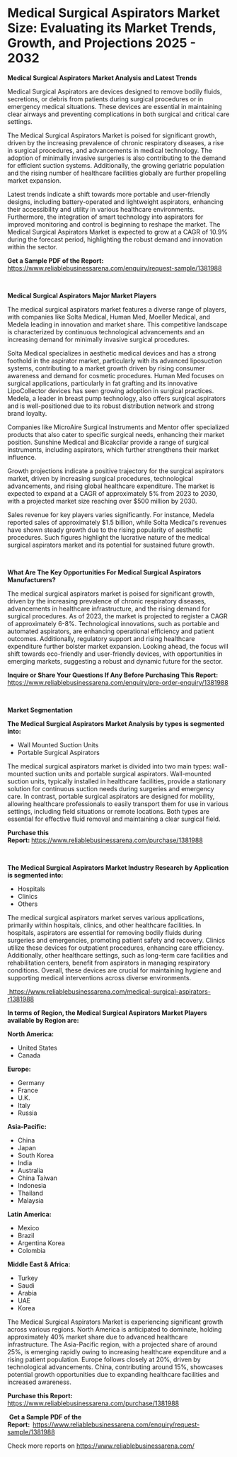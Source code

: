 <p><h1>Medical Surgical Aspirators Market Size: Evaluating its Market Trends, Growth, and Projections 2025 - 2032</h1></p><p><strong>Medical Surgical Aspirators Market Analysis and Latest Trends</strong></p>
<p><p>Medical Surgical Aspirators are devices designed to remove bodily fluids, secretions, or debris from patients during surgical procedures or in emergency medical situations. These devices are essential in maintaining clear airways and preventing complications in both surgical and critical care settings.</p><p>The Medical Surgical Aspirators Market is poised for significant growth, driven by the increasing prevalence of chronic respiratory diseases, a rise in surgical procedures, and advancements in medical technology. The adoption of minimally invasive surgeries is also contributing to the demand for efficient suction systems. Additionally, the growing geriatric population and the rising number of healthcare facilities globally are further propelling market expansion.</p><p>Latest trends indicate a shift towards more portable and user-friendly designs, including battery-operated and lightweight aspirators, enhancing their accessibility and utility in various healthcare environments. Furthermore, the integration of smart technology into aspirators for improved monitoring and control is beginning to reshape the market. The Medical Surgical Aspirators Market is expected to grow at a CAGR of 10.9% during the forecast period, highlighting the robust demand and innovation within the sector.</p></p>
<p><strong>Get a Sample PDF of the Report:&nbsp;</strong> <a href="https://www.reliablebusinessarena.com/enquiry/request-sample/1381988?utm_campaign=2632&utm_medium=2&utm_source=Github&utm_content=ia&utm_term=04032025&utm_id=medical-surgical-aspirators">https://www.reliablebusinessarena.com/enquiry/request-sample/1381988</a></p>
<p>&nbsp;</p>
<p><strong>Medical Surgical Aspirators Major Market Players</strong></p>
<p><p>The medical surgical aspirators market features a diverse range of players, with companies like Solta Medical, Human Med, Moeller Medical, and Medela leading in innovation and market share. This competitive landscape is characterized by continuous technological advancements and an increasing demand for minimally invasive surgical procedures.</p><p>Solta Medical specializes in aesthetic medical devices and has a strong foothold in the aspirator market, particularly with its advanced liposuction systems, contributing to a market growth driven by rising consumer awareness and demand for cosmetic procedures. Human Med focuses on surgical applications, particularly in fat grafting and its innovative LipoCollector devices has seen growing adoption in surgical practices. Medela, a leader in breast pump technology, also offers surgical aspirators and is well-positioned due to its robust distribution network and strong brand loyalty.</p><p>Companies like MicroAire Surgical Instruments and Mentor offer specialized products that also cater to specific surgical needs, enhancing their market position. Sunshine Medical and Bicakcilar provide a range of surgical instruments, including aspirators, which further strengthens their market influence. </p><p>Growth projections indicate a positive trajectory for the surgical aspirators market, driven by increasing surgical procedures, technological advancements, and rising global healthcare expenditure. The market is expected to expand at a CAGR of approximately 5% from 2023 to 2030, with a projected market size reaching over $500 million by 2030.</p><p>Sales revenue for key players varies significantly. For instance, Medela reported sales of approximately $1.5 billion, while Solta Medical's revenues have shown steady growth due to the rising popularity of aesthetic procedures. Such figures highlight the lucrative nature of the medical surgical aspirators market and its potential for sustained future growth.</p></p>
<p>&nbsp;</p>
<p><strong>What Are The Key Opportunities For Medical Surgical Aspirators Manufacturers?</strong></p>
<p><p>The medical surgical aspirators market is poised for significant growth, driven by the increasing prevalence of chronic respiratory diseases, advancements in healthcare infrastructure, and the rising demand for surgical procedures. As of 2023, the market is projected to register a CAGR of approximately 6-8%. Technological innovations, such as portable and automated aspirators, are enhancing operational efficiency and patient outcomes. Additionally, regulatory support and rising healthcare expenditure further bolster market expansion. Looking ahead, the focus will shift towards eco-friendly and user-friendly devices, with opportunities in emerging markets, suggesting a robust and dynamic future for the sector.</p></p>
<p><strong>Inquire or Share Your Questions If Any Before Purchasing This Report:</strong> <a href="https://www.reliablebusinessarena.com/enquiry/pre-order-enquiry/1381988?utm_campaign=2632&utm_medium=2&utm_source=Github&utm_content=ia&utm_term=04032025&utm_id=medical-surgical-aspirators">https://www.reliablebusinessarena.com/enquiry/pre-order-enquiry/1381988</a></p>
<p>&nbsp;</p>
<p><strong>Market Segmentation</strong></p>
<p><strong>The Medical Surgical Aspirators Market Analysis by types is segmented into:</strong></p>
<p><ul><li>Wall Mounted Suction Units</li><li>Portable Surgical Aspirators</li></ul></p>
<p><p>The medical surgical aspirators market is divided into two main types: wall-mounted suction units and portable surgical aspirators. Wall-mounted suction units, typically installed in healthcare facilities, provide a stationary solution for continuous suction needs during surgeries and emergency care. In contrast, portable surgical aspirators are designed for mobility, allowing healthcare professionals to easily transport them for use in various settings, including field situations or remote locations. Both types are essential for effective fluid removal and maintaining a clear surgical field.</p></p>
<p><strong>Purchase this Report:&nbsp;</strong><a href="https://www.reliablebusinessarena.com/purchase/1381988?utm_campaign=2632&utm_medium=2&utm_source=Github&utm_content=ia&utm_term=04032025&utm_id=medical-surgical-aspirators">https://www.reliablebusinessarena.com/purchase/1381988</a></p>
<p>&nbsp;</p>
<p><strong>The Medical Surgical Aspirators Market Industry Research by Application is segmented into:</strong></p>
<p><ul><li>Hospitals</li><li>Clinics</li><li>Others</li></ul></p>
<p><p>The medical surgical aspirators market serves various applications, primarily within hospitals, clinics, and other healthcare facilities. In hospitals, aspirators are essential for removing bodily fluids during surgeries and emergencies, promoting patient safety and recovery. Clinics utilize these devices for outpatient procedures, enhancing care efficiency. Additionally, other healthcare settings, such as long-term care facilities and rehabilitation centers, benefit from aspirators in managing respiratory conditions. Overall, these devices are crucial for maintaining hygiene and supporting medical interventions across diverse environments.</p></p>
<p><a href="https://www.reliablebusinessarena.com/medical-surgical-aspirators-r1381988?utm_campaign=2632&utm_medium=2&utm_source=Github&utm_content=ia&utm_term=04032025&utm_id=medical-surgical-aspirators">&nbsp;https://www.reliablebusinessarena.com/medical-surgical-aspirators-r1381988</a></p>
<p><strong>In terms of Region, the Medical Surgical Aspirators Market Players available by Region are:</strong></p>
<p>
    <p> <strong> North America: </strong>
        <ul>
            <li>United States</li>
            <li>Canada</li>
        </ul>
        </p> 
    <p> <strong> Europe: </strong>
        <ul>
            <li>Germany</li>
            <li>France</li>
            <li>U.K.</li>
            <li>Italy</li>
            <li>Russia</li>
        </ul>
        </p> 
    <p> <strong> Asia-Pacific: </strong>
        <ul>
            <li>China</li>
            <li>Japan</li>
            <li>South Korea</li>
            <li>India</li>
            <li>Australia</li>
            <li>China Taiwan</li>
            <li>Indonesia</li>
            <li>Thailand</li>
            <li>Malaysia</li>
        </ul>
        </p> 
    <p> <strong> Latin America: </strong>
        <ul>
            <li>Mexico</li>
            <li>Brazil</li>
            <li>Argentina Korea</li>
            <li>Colombia</li>
        </ul>
        </p> 
    <p> <strong> Middle East & Africa: </strong>
        <ul>
            <li>Turkey</li>
            <li>Saudi</li>
            <li>Arabia</li>
            <li>UAE</li>
            <li>Korea</li>
        </ul>
    </p>
    </p>
<p><p>The Medical Surgical Aspirators Market is experiencing significant growth across various regions. North America is anticipated to dominate, holding approximately 40% market share due to advanced healthcare infrastructure. The Asia-Pacific region, with a projected share of around 25%, is emerging rapidly owing to increasing healthcare expenditure and a rising patient population. Europe follows closely at 20%, driven by technological advancements. China, contributing around 15%, showcases potential growth opportunities due to expanding healthcare facilities and increased awareness.</p></p>
<p><strong>Purchase this Report: </strong><a href="https://www.reliablebusinessarena.com/purchase/1381988?utm_campaign=2632&utm_medium=2&utm_source=Github&utm_content=ia&utm_term=04032025&utm_id=medical-surgical-aspirators">https://www.reliablebusinessarena.com/purchase/1381988</a></p>
<p>&nbsp;<strong>Get a Sample PDF of the Report:&nbsp;&nbsp;</strong><a href="https://www.reliablebusinessarena.com/enquiry/request-sample/1381988?utm_campaign=2632&utm_medium=2&utm_source=Github&utm_content=ia&utm_term=04032025&utm_id=medical-surgical-aspirators">https://www.reliablebusinessarena.com/enquiry/request-sample/1381988</a></p>
<p><strong></strong></p>
<p>Check more reports on <a href="https://www.reliablebusinessarena.com/?utm_campaign=2632&utm_medium=2&utm_source=Github&utm_content=ia&utm_term=04032025&utm_id=medical-surgical-aspirators">https://www.reliablebusinessarena.com/</a></p>